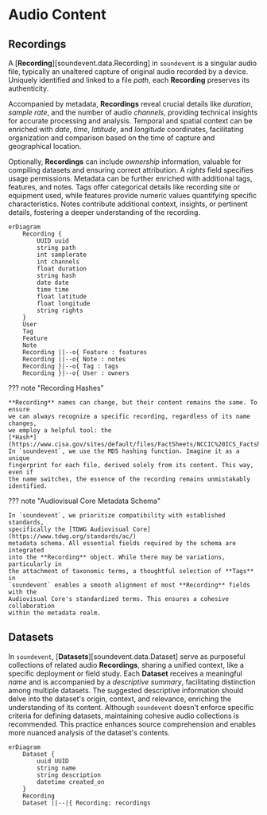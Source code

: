 # Audio Content

## Recordings

A [**Recording**][soundevent.data.Recording] in `soundevent` is a singular audio
file, typically an unaltered capture of original audio recorded by a device.
Uniquely identified and linked to a file _path_, each **Recording** preserves
its authenticity.

Accompanied by metadata, **Recordings** reveal crucial details like _duration_,
_sample rate_, and the number of audio _channels_, providing technical insights
for accurate processing and analysis. Temporal and spatial context can be
enriched with _date_, _time_, _latitude_, and _longitude_ coordinates,
facilitating organization and comparison based on the time of capture and
geographical location.

Optionally, **Recordings** can include _ownership_ information, valuable for
compiling datasets and ensuring correct attribution. A _rights_ field specifies
usage permissions. Metadata can be further enriched with additional tags,
features, and notes. Tags offer categorical details like recording site or
equipment used, while features provide numeric values quantifying specific
characteristics. Notes contribute additional context, insights, or pertinent
details, fostering a deeper understanding of the recording.

```mermaid
erDiagram
    Recording {
        UUID uuid
        string path
        int samplerate
        int channels
        float duration
        string hash
        date date
        time time
        float latitude
        float longitude
        string rights
    }
    User
    Tag
    Feature
    Note
    Recording ||--o{ Feature : features
    Recording ||--o{ Note : notes
    Recording }|--o{ Tag : tags
    Recording }|--o{ User : owners
```

??? note "Recording Hashes"

    **Recording** names can change, but their content remains the same. To ensure
    we can always recognize a specific recording, regardless of its name changes,
    we employ a helpful tool: the
    [*Hash*](https://www.cisa.gov/sites/default/files/FactSheets/NCCIC%20ICS_Factsheet_File_Hashing_S508C.pdf).
    In `soundevent`, we use the MD5 hashing function. Imagine it as a unique
    fingerprint for each file, derived solely from its content. This way, even if
    the name switches, the essence of the recording remains unmistakably
    identified.

??? note "Audiovisual Core Metadata Schema"

    In `soundevent`, we prioritize compatibility with established standards,
    specifically the [TDWG Audiovisual Core](https://www.tdwg.org/standards/ac/)
    metadata schema. All essential fields required by the schema are integrated
    into the **Recording** object. While there may be variations, particularly in
    the attachment of taxonomic terms, a thoughtful selection of **Tags** in
    `soundevent` enables a smooth alignment of most **Recording** fields with the
    Audiovisual Core's standardized terms. This ensures a cohesive collaboration
    within the metadata realm.

## Datasets

In `soundevent`, [**Datasets**][soundevent.data.Dataset] serve as purposeful
collections of related audio **Recordings**, sharing a unified context, like a
specific deployment or field study. Each **Dataset** receives a meaningful
_name_ and is accompanied by a _descriptive summary_, facilitating distinction
among multiple datasets. The suggested descriptive information should delve into
the dataset's origin, context, and relevance, enriching the understanding of its
content. Although `soundevent` doesn't enforce specific criteria for defining
datasets, maintaining cohesive audio collections is recommended. This practice
enhances source comprehension and enables more nuanced analysis of the dataset's
contents.

```mermaid
erDiagram
    Dataset {
        uuid UUID
        string name
        string description
        datetime created_on
    }
    Recording
    Dataset ||--|{ Recording: recordings

```
